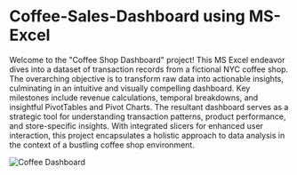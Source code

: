 # Coffee-Sales-Dashboard using MS-Excel
Welcome to the "Coffee Shop Dashboard" project! This MS Excel endeavor dives into a dataset of transaction records from a fictional NYC coffee shop. The overarching objective is to transform raw data into actionable insights, culminating in an intuitive and visually compelling dashboard. Key milestones include revenue calculations, temporal breakdowns, and insightful PivotTables and Pivot Charts. The resultant dashboard serves as a strategic tool for understanding transaction patterns, product performance, and store-specific insights. With integrated slicers for enhanced user interaction, this project encapsulates a holistic approach to data analysis in the context of a bustling coffee shop environment.


![Coffee Dashboard](https://github.com/4bhijeet341/Coffee-Sales-Dashboard/assets/150332865/d0f75d3e-693b-4674-8179-5912618f9dc3)

